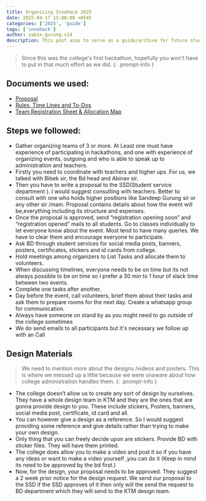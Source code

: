 ```yaml
---
title: Organizing InnoHack 2025
date: 2025-04-17 15:00:00 +0545
categories: ['2025', 'guide']
tags: ['innohack']
author: sabin.gurung.s24
description: This post aims to serve as a guide/archive for future students interested in organizing hackathon.
---
```



> Since this was the college's first hackathon, hopefully you won't have to put in that much effort as we did.
{: .prompt-info }

## Documents we used:

- [Proposal](https://docs.google.com/document/d/1dDvkzSpXrq7r0VA2dOCWC9owiCDmjtYYuDJRowySWas/view)
- [Rules, Time Lines and To-Dos](https://docs.google.com/document/d/1YbXWt12ss_ly0k98OVIWFPnyhNJmrwfCnyykwHynTVg/view)
- [Team Registration Sheet & Allocation Map](https://docs.google.com/spreadsheets/d/1bCRchedb_cxoPeR7CwmX6aTcTxMdMgcIa90zupngHds/view)

## Steps we followed:

- Gather organizing teams of 3 or more. At Least one must have experience of participating in hackathons, and one with experience of organizing events, outgoing and who is able to speak up to administration and teachers.
- Firstly you need to coordinate with teachers and higher ups .For us, we talked with Bibek sir, the Bd head and Abinav sir. 
- Then you have to write a proposal to the SSD(Student service department ). I would suggest consulting with teachers. Better to consult with one who holds higher positions like Sandeep Gurung sir or any other sir /mam. Proposal contains details about how the event will be,everything including its structure and expenses.
- Once the proposal is approved, send “registration opening soon” and “registration opened” mails to all students. Go to classes individually to let everyone know about the event. Most tend to have many queries. We have to clear them and encourage everyone to participate.
- Ask BD through student services for social media posts, banners, posters, certificates, stickers and id cards from college.
- Hold meetings among organizers to List Tasks and allocate them to volunteers. 
- When discussing timelines, everyone needs to be on time but its not always possible to be on time so I prefer a 30 min to 1 hour of slack time between two events.
- Complete one tasks after another. 
- Day before the event, call volunteers, brief them about their tasks and ask them to prepare rooms for the next day. Create a whatsapp group for communication.
- Always have someone on stand by as you might need to go outside of the college sometimes
- We do send emails to all participants but it's necessary we follow up with an Call 

## Design Materials

> We need to mention more about the designs /videos and posters. This is where we messed up a little because we were unaware about how college administration handles them.
{: .prompt-info }

- The college doesn’t allow us to create any sort of design by ourselves. They have a whole design team in KTM and they are the ones that are gonna provide design to you. These include stickers, Posters, banners, social media post, certificate, id card and all.
- You can however give a design as a reference. So I would suggest providing some reference and give details rather than trying to make your own design. 
- Only thing that you can freely decide upon are stickers. Provide BD with sticker files. They will have them printed.
- The college does allow you to make a video and post it so if you have any ideas or want to make a video yourself ,you can do it (Keep in mind its need to be approved by the bd first.)
- Now, for the design, your proposal needs to be approved. They suggest a 2 week prior notice for the design request. We send our proposal to the SSD if the SSD approves of it then only will the send the request to BD department which they will send to the KTM design team.
